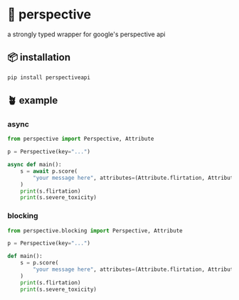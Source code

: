 # 💖 perspective
a strongly typed wrapper for google's perspective api

## 📦 installation
```sh
pip install perspectiveapi
```

## 🪴 example
### async
```py
from perspective import Perspective, Attribute

p = Perspective(key="...")

async def main():
    s = await p.score(
        "your message here", attributes=(Attribute.flirtation, Attribute.all())
    )
    print(s.flirtation) 
    print(s.severe_toxicity)
```

### blocking
```py
from perspective.blocking import Perspective, Attribute

p = Perspective(key="...")

def main():
    s = p.score(
        "your message here", attributes=(Attribute.flirtation, Attribute.all())
    )
    print(s.flirtation) 
    print(s.severe_toxicity)
```
